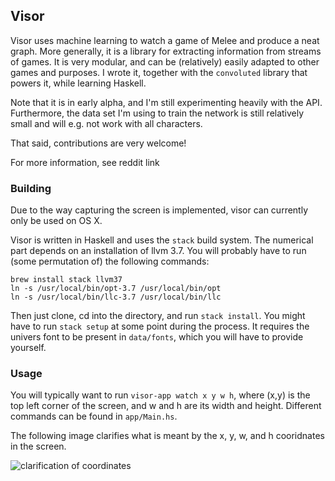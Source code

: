 ## Visor

Visor uses machine learning to watch a game of Melee and produce a neat graph.
More generally, it is a library for extracting information from streams of games.
It is very modular, and can be (relatively) easily adapted to other games and purposes.
I wrote it, together with the `convoluted` library that powers it, while learning Haskell.

Note that it is in early alpha, and I'm still experimenting heavily with the API.
Furthermore, the data set I'm using to train the network is still relatively small and will e.g. not work with all characters.

That said, contributions are very welcome!

For more information, see reddit link

### Building
Due to the way capturing the screen is implemented, visor can currently only be used on OS X.

Visor is written in Haskell and uses the `stack` build system.
The numerical part depends on an installation of llvm 3.7.
You will probably have to run (some permutation of) the following commands:
```
brew install stack llvm37
ln -s /usr/local/bin/opt-3.7 /usr/local/bin/opt
ln -s /usr/local/bin/llc-3.7 /usr/local/bin/llc
```
Then just clone, cd into the directory, and run `stack install`.
You might have to run `stack setup` at some point during the process.
It requires the univers font to be present in `data/fonts`, which you will have to provide yourself.

### Usage
You will typically want to run `visor-app watch x y w h`, where (x,y) is the top left corner of the screen, and w and h are its width and height.
Different commands can be found in `app/Main.hs`.

The following image clarifies what is meant by the x, y, w, and h cooridnates in the screen.

![clarification of coordinates](https://cloud.githubusercontent.com/assets/5967501/24888264/d16c2b04-1e27-11e7-88b4-941ac4d62c3c.png)
